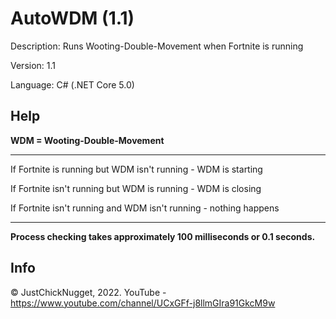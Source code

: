 # AutoWDM (1.1)
Description: Runs Wooting-Double-Movement when Fortnite is running

Version: 1.1

Language: C# (.NET Core 5.0)

## Help
**WDM = Wooting-Double-Movement**

------------------------------------------------------------------------------

If Fortnite is running but WDM isn't running - WDM is starting

If Fortnite isn't running but WDM is running -  WDM is closing

If Fortnite isn't running and WDM isn't running - nothing happens

------------------------------------------------------------------------------

**Process checking takes approximately 100 milliseconds or 0.1 seconds.**

## Info
© JustChickNugget, 2022. YouTube - https://www.youtube.com/channel/UCxGFf-j8llmGIra91GkcM9w
